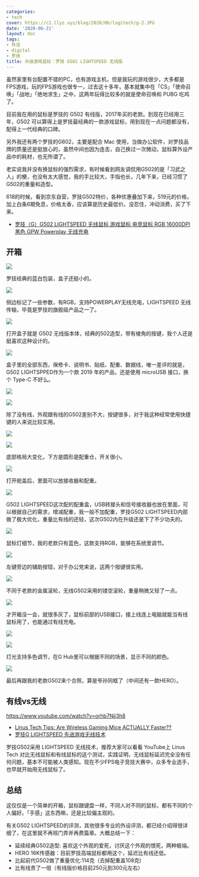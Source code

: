 ```yaml
---
categories:
- tech
cover: https://c2.llyz.xyz/blog/2020/06/logitech/g-2.JPG
date: '2020-06-21'
layout: doc
tags:
- 外设
- digital
- 罗技
title: 升级游戏鼠标：罗技 G502 LIGHTSPEED 无线版
---
```


虽然家里有台配置不错的PC，也有游戏主机，但是我玩的游戏很少，大多都是FPS游戏，玩的FPS游戏也很专一，过去这十多年，基本就集中在「CS」「使命召唤」「战地」「绝地求生」之中，这两年玩得比较多的就是使命召唤和 PUBG 吃鸡了。

目前我在用的鼠标是罗技的 G502 有线版，2017年买的老款。到现在已经用三年，G502 可以算得上是罗技最经典的一款游戏鼠标，用到现在一点问题都没有，配得上一代经典的口碑。

另外我还有两个罗技的G602，主要是配合 Mac 使用，当做办公软件，对罗技品牌的质量还是挺放心的，虽然中间也因为连击，自己换过一次微动，鼠标算外设产品中的耗材，也无所谓了。

老实说我并没有换鼠标的强烈需求，有时候看到网友调侃用G502的是「习武之人」的梗，也没有太大感觉，我的手比较大，手指也长，几年下来，已经习惯了G502的重量和造型。

618的时候，看到京东自营，罗技G502特价，各种优惠叠加下来，519元的价格，加上白条6期免息，价格太香，应该算是历史最低价。没忍住，冲动消费，买了下来。

- [罗技（G）G502 LIGHTSPEED 无线鼠标 游戏鼠标 电竞鼠标 RGB 16000DPI 黑色 GPW Powerplay 无线充电](https://zuoluo.tv/g502-lightspeed)

## 开箱

![](https://c2.llyz.xyz/blog/2020/06/logitech/g-2.JPG)

罗技经典的蓝白包装，盒子还挺小的。

![](https://c2.llyz.xyz/blog/2020/06/logitech/g-1.JPG)

侧边标记了一些参数，有RGB，支持POWERPLAY无线充电，LIGHTSPEED 无线传输，毕竟是罗技的旗舰级产品之一了。

![](https://c2.llyz.xyz/blog/2020/06/logitech/g-3.JPG)

打开盒子就是 G502 无线版本体，经典的502造型，带有棱角的按键，我个人还是挺喜欢这种设计的。

![](https://c2.llyz.xyz/blog/2020/06/logitech/g-5.JPG)

盒子里的全部东西，保修卡、说明书、贴纸、配重、数据线，唯一差评的就是，G502 LIGHTSPPED作为一个款 2019 年的产品，还是使用 microUSB 接口，换个 Type-C 不好么。

![](https://c2.llyz.xyz/blog/2020/06/logitech/g-6.JPG)

![](https://c2.llyz.xyz/blog/2020/06/logitech/g-7.JPG)

除了没有线，外观跟有线的G502差别不大，按键很多，对于我这种经常使用快捷键的人来说比较实用。

![](https://c2.llyz.xyz/blog/2020/06/logitech/g-8.JPG)

![](https://c2.llyz.xyz/blog/2020/06/logitech/g-11.JPG)

底部格局大变化，下方是圆形是配重仓，开关很小。

![](https://c2.llyz.xyz/blog/2020/06/logitech/g-12.JPG)

打开舱盖后，里面可以放接收器和配重。

![](https://c2.llyz.xyz/blog/2020/06/logitech/g-14.JPG)

G502 LIGHTSPEED这次配的配重盒，USB转接头和信号接收器也放在里面，可以根据自己的需求，增减配重，我一般不加配重，罗技G502 LIGHTSPEED内部做了极大优化，重量比有线的还轻，这次G502内在升级还是下了不少功夫的。

![](https://c2.llyz.xyz/blog/2020/06/logitech/g-9.JPG)

鼠标灯细节，我的老款只有蓝色，这款支持RGB，能够在系统里调节。

![](https://c2.llyz.xyz/blog/2020/06/logitech/g-10.JPG)

左键旁边的辅助按钮，对于办公党来说，这两个按键很实用。

![](https://c2.llyz.xyz/blog/2020/06/logitech/g-18.JPG)

不同于老款的金属滚轮，无线G502采用的镂空滚轮，重量稍微又轻了一点。

![](https://c2.llyz.xyz/blog/2020/06/logitech/g-15.JPG)

才开箱没一会，就很多灰了，鼠标前部的USB接口，接上线连上电脑就能当有线鼠标用了，也能通过有线充电。

![](https://c2.llyz.xyz/blog/2020/06/logitech/g-13.JPG)

![](https://c2.llyz.xyz/blog/2020/06/logitech/g-16.JPG)

灯光支持多色调节，在G Hub里可以根据不同的场景，显示不同的颜色。

![](https://c2.llyz.xyz/blog/2020/06/logitech/g-17.JPG)

最后再跟我的老款G502来个合照，算是爷孙同框了（中间还有一款HERO）。

## 有线vs无线

https://www.youtube.com/watch?v=orhb7Njj3h8

- [Linus Tech Tips: Are Wireless Gaming Mice ACTUALLY Faster??](https://www.youtube.com/watch?v=orhb7Njj3h8)
- [罗技G LIGHTSPEED 先进游戏无线技术](https://www.logitechg.com.cn/zh-cn/innovation/lightspeed.html)

罗技G502采用 LIGHTSPEED 无线技术，推荐大家可以看看 YouTube上 Linus Tech 对比无线鼠标和有线鼠标的这个测试，实践证明，无线鼠标延迟完全没有任何问题，基本不可能被人类感知。现在不少FPS电子竞技大赛中，众多专业选手，也早就开始用无线鼠标了。

## 总结

这仅仅是一个简单的开箱，鼠标跟键盘一样，不同人对不同的鼠标，都有不同的个人偏好。「手感」这东西嘛，还是比较偏主观的。

有关G502 LIGHTSPEED的评测，其他很多专业的外设评测，都已经介绍得很详细了，在这里就不再班门弄斧再费篇章。大概总结一下：

- 延续经典G502造型: 喜欢这个外观的爱死，讨厌这个外观的恨死，两种极端。
- HERO 16K传感器：目前罗技高端鼠标都用这个，延迟比有线还低。
- 比起前代G502做了重量优化:114克（去掉配重盖108克)
- 比有线贵了一倍（有线版价格目前250元到300元左右）

